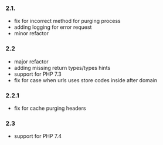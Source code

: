 ### 2.1. ###
* fix for incorrect method for purging process
* adding logging for error request
* minor refactor

### 2.2 ###
* major refactor
* adding missing return types/types hints
* support for PHP 7.3
* fix for case when urls uses store codes inside after domain

### 2.2.1 ###
* fix for cache purging headers

### 2.3 ###
* support for PHP 7.4